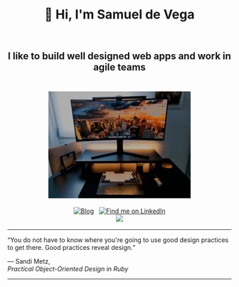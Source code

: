 <h1 align="center">👋 Hi, I'm Samuel de Vega<br /><br /></h1>
<h2 align="center">I like to build well designed web apps and work in agile teams
<br /><br /></h2>
<div align="center">
<img src="./assets/background.png" alt="desktop" height="240" />
</div>
<br />
<div align="center">
  <a href="https://www.samdevega.com"><img src="https://img.shields.io/badge/BLOG-peru?style=for-the-badge" alt="Blog" /></a>
  &nbsp;
  <a href="https://www.linkedin.com/in/sam-de-vega/"><img height="28px" src="https://img.shields.io/badge/LinkedIn-3572A5?style=for-the-badge&logo=linkedin&logoColor=white" alt="Find me on LinkedIn" /></a>
  <br />
  <img src="https://github-readme-stats.vercel.app/api/top-langs/?username=samdevega&hide_border=true&hide_progress=true&theme=transparent&title_color=B0B0B0&text_color=909090" />
</div>
<hr />
<p>
<q>You do not have to know where you're going to use good design practices to get there. Good practices reveal design.</q>
</p>
<figcaption>
  &mdash; Sandi Metz,
  <br />
  <cite><em>Practical Object-Oriented Design in Ruby</em></cite>
</figcaption>
<hr />
<!--
**samdevega/samdevega** is a ✨ _special_ ✨ repository because its `README.md` (this file) appears on your GitHub profile.

Here are some ideas to get you started:

- 🔭 I’m currently working on ...
- 🌱 I’m currently learning ...
- 👯 I’m looking to collaborate on ...
- 🤔 I’m looking for help with ...
- 💬 Ask me about ...
- 📫 How to reach me: ...
- 😄 Pronouns: ...
- ⚡ Fun fact: ...
-->
